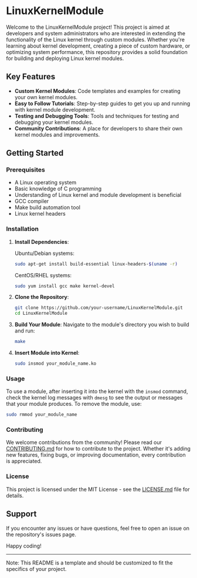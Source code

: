 # LinuxKernelModule

Welcome to the LinuxKernelModule project! This project is aimed at developers and system administrators who are interested in extending the functionality of the Linux kernel through custom modules. Whether you're learning about kernel development, creating a piece of custom hardware, or optimizing system performance, this repository provides a solid foundation for building and deploying Linux kernel modules.

## Key Features

- **Custom Kernel Modules**: Code templates and examples for creating your own kernel modules.
- **Easy to Follow Tutorials**: Step-by-step guides to get you up and running with kernel module development.
- **Testing and Debugging Tools**: Tools and techniques for testing and debugging your kernel modules.
- **Community Contributions**: A place for developers to share their own kernel modules and improvements.

## Getting Started

### Prerequisites

- A Linux operating system
- Basic knowledge of C programming
- Understanding of Linux kernel and module development is beneficial
- GCC compiler
- Make build automation tool
- Linux kernel headers

### Installation

1. **Install Dependencies**:
   
   Ubuntu/Debian systems:
   ```bash
   sudo apt-get install build-essential linux-headers-$(uname -r)
   ```

   CentOS/RHEL systems:
   ```bash
   sudo yum install gcc make kernel-devel
   ```

2. **Clone the Repository**:
   ```bash
   git clone https://github.com/your-username/LinuxKernelModule.git
   cd LinuxKernelModule
   ```

3. **Build Your Module**:
   Navigate to the module's directory you wish to build and run:
   ```bash
   make
   ```

4. **Insert Module into Kernel**:
   ```bash
   sudo insmod your_module_name.ko
   ```

### Usage

To use a module, after inserting it into the kernel with the `insmod` command, check the kernel log messages with `dmesg` to see the output or messages that your module produces. To remove the module, use:
```bash
sudo rmmod your_module_name
```

### Contributing

We welcome contributions from the community! Please read our [CONTRIBUTING.md](CONTRIBUTING.md) for how to contribute to the project. Whether it's adding new features, fixing bugs, or improving documentation, every contribution is appreciated.

### License

This project is licensed under the MIT License - see the [LICENSE.md](LICENSE.md) file for details.

## Support

If you encounter any issues or have questions, feel free to open an issue on the repository's issues page.

Happy coding!

---

Note: This README is a template and should be customized to fit the specifics of your project.